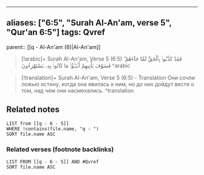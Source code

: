 
---
aliases: ["6:5", "Surah Al-An'am, verse 5", "Qur'an 6:5"]
tags: Qvref
---

parent:: [[q - Al-An'am (6)|Al-An'am]]

> [!arabic]+ Surah Al-An'am, Verse 5 (6:5)
> <span class="quran-arabic">فَقَدْ كَذَّبُوا۟ بِٱلْحَقِّ لَمَّا جَآءَهُمْ ۖ فَسَوْفَ يَأْتِيهِمْ أَنۢبَـٰٓؤُا۟ مَا كَانُوا۟ بِهِۦ يَسْتَهْزِءُونَ</span>
^arabic

> [!translation]+ Surah Al-An'am, Verse 5 (6:5) - Translation
> Они сочли ложью истину, когда она явилась к ним, но до них дойдут вести о том, над чем они насмехались.
^translation



## Related notes
```dataview
LIST from [[q - 6 - 5]]
WHERE !contains(file.name, "q - ")
SORT file.name ASC
```

### Related verses (footnote backlinks)
```dataview
LIST FROM [[q - 6 - 5]] AND #Qvref
SORT file.name ASC
```

